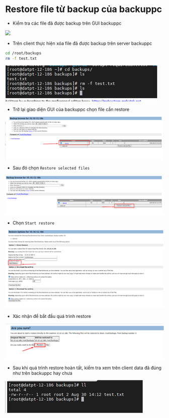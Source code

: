 # Restore file từ backup của backuppc

- Kiểm tra các file đã được backup trên GUI backuppc

![](../images/check-backup)

- Trên client thực hiện xóa file đã được backup trên server backuppc

```sh
cd /root/backups
rm -f test.txt
```

![](../images/delete-file.png)

- Trở lại giao diện GUI của backuppc chọn file cần restore

![](../images/file-can-restore.png)

- Sau đó chọn `Restore selected files`

![](../images/restore-file.png)

- Chọn `Start restore` 

![](../images/start-restore.png)

- Xác nhận để bắt đầu quá trình restore

![](../images/confirm-restore.png)

- Sau khi quá trình restore hoàn tất, kiểm tra xem trên client data đã đúng như trên backuppc hay chưa

![](../images/result-restore.png)

